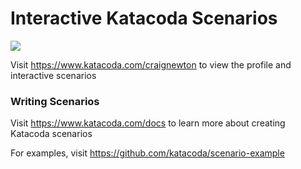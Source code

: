 # Interactive Katacoda Scenarios

[![](http://shields.katacoda.com/katacoda/craignewton/count.svg)](https://www.katacoda.com/craignewton "Get your profile on Katacoda.com")

Visit https://www.katacoda.com/craignewton to view the profile and interactive scenarios

### Writing Scenarios
Visit https://www.katacoda.com/docs to learn more about creating Katacoda scenarios

For examples, visit https://github.com/katacoda/scenario-example
